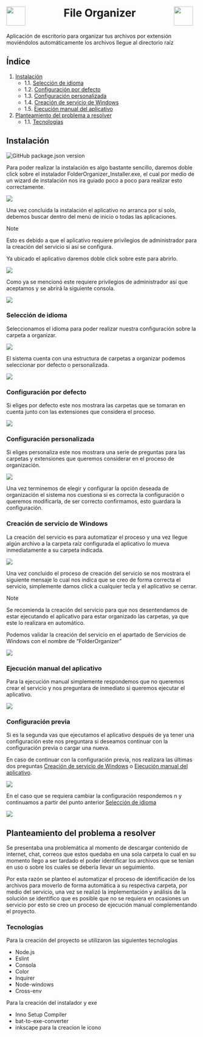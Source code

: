 <h1 style='display: flex; gap: 20%'>
    <img src='./assets/icon.ico' width='50'> 
    File Organizer
    <img src='./assets/icon.ico' width='50'> 
</h1>

Aplicación de escritorio para organizar tus archivos por extensión moviéndolos automáticamente los archivos llegue al directorio raíz

<h2>Índice</h2>

1. [Instalación](#id1)
    - 1.1. [Selección de idioma](#id1-6)
    - 1.2. [Configuración por defecto](#id1-1)
    - 1.3. [Configuración personalizada](#id1-2)
    - 1.4. [Creación de servicio de Windows](#id1-3)
    - 1.5. [Ejecución manual del aplicativo](#id1-4)
2. [Planteamiento del problema a resolver](#id2)
    - 1.1. [Tecnologias](#id1-7)

## Instalación<a id='id1'></a>

![GitHub package.json version](https://img.shields.io/github/package-json/v/FrEaKAlL/FolderOrganizer?color=299de3)


Para poder realizar la instalación es algo bastante sencillo, daremos doble click sobre el instalador FolderOrganizer_Installer.exe, el cual por medio de un wizard de instalación nos ira guiado poco a poco para realizar esto correctamente.

<img src='./assets/instalacion-1.png'>

Una vez concluida la instalación el aplicativo no arranca por sí solo, debemos buscar dentro del menú de inicio o todas las aplicaciones.

> [!NOTE]
> Esto es debido a que el aplicativo requiere privilegios de administrador para la creación del servicio si así se configura.

Ya ubicado el aplicativo daremos doble click sobre este para abrirlo.

<img src='./assets/instalacion-2.png'>

Como ya se mencionó este requiere privilegios de administrador así que aceptamos y se abrirá la siguiente consola.

<img src='./assets/instalacion-3.png'>

### Selección de idioma<a id='id1-6'></a>

Seleccionamos el idioma para poder realizar nuestra configuración sobre la carpeta a organizar.

<img src='./assets/instalacion-4.png'>

El sistema cuenta con una estructura de carpetas a organizar podemos seleccionar por defecto o personalizada.

<img src='./assets/instalacion-5.png'>

### Configuración por defecto<a id='id1-1'></a>

Si eliges por defecto este nos mostrara las carpetas que se tomaran en cuenta junto con las extensiones que considera el proceso.

<img src='./assets/instalacion-6.png'>

### Configuración personalizada<a id='id1-2'></a>

Si eliges personaliza este nos mostrara una serie de preguntas para las carpetas y extensiones que queremos considerar en el proceso de organización.

<img src='./assets/instalacion-7.png'>

Una vez terminemos de elegir y configurar la opción deseada de organización el sistema nos cuestiona si es correcta la configuración o queremos modificarla, de ser correcto confirmamos, esto guardara la configuración.

### Creación de servicio de Windows<a id='id1-3'></a>

La creación del servicio es para automatizar el proceso y una vez llegue algún archivo a la carpeta raíz configurada el aplicativo lo mueva inmediatamente a su carpeta indicada.

<img src='./assets/instalacion-8.png'>

Una vez concluido el proceso de creación del servicio se nos mostrara el siguiente mensaje lo cual nos indica que se creo de forma correcta el servicio, simplemente damos click a cualquier tecla y el aplicativo se cerrar.

> [!NOTE]
> Se recomienda la creación del servicio para que nos desentendamos de estar ejecutando el aplicativo para estar organizado las carpetas, ya que este lo realizara en automático. 

Podemos validar la creación del servicio en el apartado de Servicios de Windows con el nombre de “FolderOrganizer”

<img src='./assets/instalacion-9.png'>

### Ejecución manual del aplicativo<a id='id1-4'></a>

Para la ejecución manual simplemente respondemos que no queremos crear el servicio y nos preguntara de inmediato si queremos ejecutar el aplicativo.

<img src='./assets/instalacion-12.png'>

### Configuración previa<a id='id1-5'></a>

Si es la segunda vas que ejecutamos el aplicativo después de ya tener una configuración este nos preguntara si deseamos continuar con la configuración previa o cargar una nueva.

En caso de continuar con la configuración previa, nos realizara las últimas dos preguntas [Creación de servicio de Windows](#id1-3) o [Ejecución manual del aplicativo](#id1-4).

<img src='./assets/instalacion-11.png'>

En el caso que se requiera cambiar la configuración respondemos n y continuamos a partir del punto anterior [Selección de idioma](#id1-6)

<img src='./assets/instalacion-10.png'>

## Planteamiento del problema a resolver<a id='id2'></a>

Se presentaba una problemática al momento de descargar contenido de internet, chat, correos que estos quedaba en una sola carpeta lo cual en su momento llego a ser tardado el poder identificar los archivos que se tenían en uso o sobre los cuales se debería llevar un seguimiento.

Por esta razón se planteo el automatizar el proceso de identificación de los archivos para moverlo de forma automática a su respectiva carpeta, por medio del servicio, una vez se realizó la implementación y análisis de la solución se identifico que es posible que no se requiera en ocasiones un servicio por esto se creo un proceso de ejecución manual complementando el proyecto.

### Tecnologías<a id='id1-7'></a>

Para la creación del proyecto se utilizaron las siguientes tecnologías
* Node.js
* Eslint
* Consola
* Color
* Inquirer
* Node-windows
* Cross-env

Para la creación del instalador y exe
* Inno Setup Compiler
* bat-to-exe-converter
* inkscape para la creacion le icono

